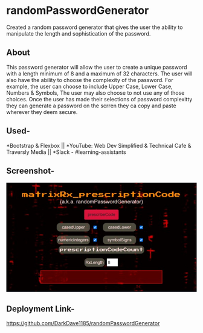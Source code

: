# randomPasswordGenerator
Created a random password generator that gives the user the ability to manipulate the length and sophistication of the password.

## About
This password generator will allow the user to create a unique password with a length minimum of 8 and a maximum of 32 characters. The user will also have the ability to choose the complexity of the password. For example, the user can choose to include Upper Case, Lower Case, Numbers & Symbols, The user may also choose to not use any of those choices. Once the user has made their selections of password complexitty they can generate a password on the scrren they ca copy and paste wherever they deem secure.

## Used-

*Bootstrap & Flexbox || 
*YouTube: Web Dev Simplified & Technical Cafe & Traversly Media || 
*Slack - #learning-assistants

## Screenshot- 

![alt text](https://github.com/DarkDave1185/randomPasswordGenerator/blob/master/passwordScreen.jpg "passwordGeneratorScreen")

## Deployment Link- 
https://github.com/DarkDave1185/randomPasswordGenerator

